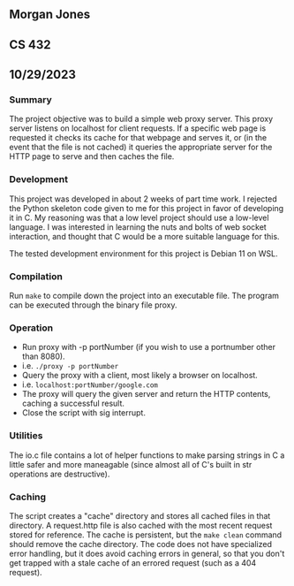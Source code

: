 ## Morgan Jones
## CS 432
## 10/29/2023

### Summary
The project objective was to build a simple web proxy server. This proxy server listens on localhost for client requests. If a specific web page is requested it checks its cache for that webpage and serves it, or (in the event that the file is not cached) it queries the appropriate server for the HTTP page to serve and then caches the file.

### Development
This project was developed in about 2 weeks of part time work. I rejected the Python skeleton code given to me for this project in favor of developing it in C. My reasoning was that a low level project should use a low-level language. I was interested in learning the nuts and bolts of web socket interaction, and thought that C would be a more suitable language for this.

The tested development environment for this project is Debian 11 on WSL.

### Compilation
Run `make` to compile down the project into an executable file. The program can be executed through the binary file proxy.

### Operation
- Run proxy with -p portNumber (if you wish to use a portnumber other than 8080).
- i.e. `./proxy -p portNumber`
- Query the proxy with a client, most likely a browser on localhost.
- i.e. `localhost:portNumber/google.com`
- The proxy will query the given server and return the HTTP contents, caching a successful result.
- Close the script with sig interrupt.

### Utilities
The io.c file contains a lot of helper functions to make parsing strings in C a little safer and more maneagable (since almost all of C's built in str operations are destructive).

### Caching
The script creates a "cache" directory and stores all cached files in that directory. A request.http file is also cached with the most recent request stored for reference.
The cache is persistent, but the `make clean` command should remove the cache directory.
The code does not have specialized error handling, but it does avoid caching errors in general, so that you don't get trapped with a stale cache of an errored request (such as a 404 request).

